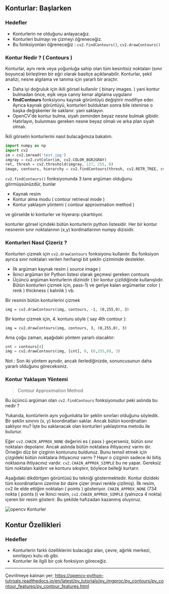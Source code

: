 ## Konturlar: Başlarken
### Hedefler
- Konturlerin ne olduğunu anlayacağız.
- Konturleri bulmayı ve çizmeyi öğreneceğiz.
- Bu fonksiyonları öğreneceğiz : `cv2.findContours()`, `cv2.drawContours()`

### Kontur Nedir ? ( Contours )
Konturlar, aynı renk veya yoğunluğa sahip olan tüm kesintisiz noktaları (sınır boyunca) birleştiren bir eğri olarak basitçe açıklanabilir. Konturlar, şekil analizi, nesne algılama ve tanıma için yararlı bir araçtır.

- Daha iyi doğruluk için ikili görsel kullanılır ( binary images. ) yani kontur bulmadan önce, eşik veya canny kenar algılama uygulanır
- **findContours** fonksiyonu kaynak görüntüyü değiştirir modifiye eder. Ayrıca kaynak görüntüyü, konturleri bulduktan sonra bile istenirse o başka değişkenler ile saklanır. yani saklayın.
- OpenCV'de kontur bulma, siyah zeminden beyaz nesne bulmak gibidir. Hatırlayın, bulunması gereken nesne beyaz olmalı ve arka plan siyah olmalı.

İkili görselin konturlerini nasıl bulacağımıza bakalım.

```python
import numpy as np
import cv2
im = cv2.imread('test.jpg')
imgray = cv2.cvtColor(im, cv2.COLOR_BGR2GRAY)
ret, thresh = cv2.threshold(imgray, 127, 255, 0)
image, contours, hierarchy = cv2.findContours(thresh, cv2.RETR_TREE, cv2.CHAIN_APPROX_SIMPLE)
```

`cv2.findContours()` fonksiyonunda 3 tane argüman olduğunu görmüşsünüzdür, bunlar

- Kaynak resim
- Kontur alma modu ( contour retrieval mode )
- Kontur yaklaşım yöntemi ( contour approximation method )

ve görselde ki konturler ve hiyerarşı çıkartılıyor.

konturler görsel içindeki bütün konturlerin python listesidir. Her bir kontur nesnenin sınır noktalarının (x,y) kordinatlarının numpy dizisidir.

### Konturleri Nasıl Çizeriz ?

Konturleri çizmek için `cv2.drawContours` fonksiyonu kullanılır. Bu fonksiyon ayrıca sınır noktaları verilen herhangi bit şeklin çiziminide destekler.

- İlk argüman kaynak resim ( source image )
- İkinci argüman bir Python listesi olarak geçmesi gereken contours
- Üçüncü argüman konturlerin dizinidir ( bir kontur çizildiğinde kullanışlıdır. Bütün konturleri çizmek için, pass-1) ve geriye kalan argümanlar color ( renk ) thickness ( kalınlık ) vb.

Bir resmin bütün konturlerini çizmek

`img = cv2.drawContours(img, contours, -1, (0,255,0), 3)`

Bir kontur çizmek için, 4. konturu söyle ( say 4th contour ):

`img = cv2.drawContours(img, contours, 3, (0,255,0), 3)`

Ama çoğu zaman, aşağıdaki yöntem yararlı olacaktır:

```python
cnt = contours[4]
img = cv2.drawContours(img, [cnt], 0, (0,255,0), 3)
```

Not : Son iki yöntem aynıdır, ancak ilerlediğinizde, sonuncusunun daha yararlı olduğunu göreceksiniz.

### Kontur Yaklaşım Yöntemi
>Contour Approximation Method

Bu üçüncü argüman olan `cv2.findContours` fonksiyonudur peki aslında bu nedir ?

Yukarıda, kontürlerin aynı yoğunlukta bir şeklin sınırları olduğunu söyledik. Bir şeklin sınırını (x, y) koordinatları saklar. Ancak bütün koordinatları saklıyor mu? İşte bu saklanacak olan konturleri yaklaştırma metodu ile bulunur.

Eğer `cv2.CHAIN_APPROX_NONE` değerini es ( pass ) geçerseniz, bütün sınır noktaları depolanır. Ancak aslında bütün noktalara ihtiyacınız varmı dır. Örneğin düz bir çizginin konturunu buldunuz. Bunu temsil etmek için çizgideki bütün noktalara ihtiyacınız varmı ? Hayır o çizginin sadece iki bitiş noktasına ihtiyacınız vardır. `cv2.CHAIN_APPROX_SIMPLE` bu ne yapar. Gereksiz tüm noktaları kaldırır ve konturu sıkıştırır, böylece belleği kurtarır.

Aşağıdaki dikdörtgen görüntüsü bu tekniği göstermektedir. Kontur dizideki tüm koordinatların üzerine bir daire çizer (mavi renkle çizilmiş). İlk resim, cv2 ile elde ettiğim noktaları ( points ) gösteriyor. `CHAIN_APPROX_NONE` (734 nokta ( points )) ve İkinci resim, `cv2.CHAIN_APPROX_SIMPLE` (yalnızca 4 nokta) içeren bir resim gösterir. Bu şekilde hafızadan kazanmış oluyoruz.

![opencv Konturler](https://www.coogger.com/media/images/konturler.jpg?style=center)

## Kontur Özellikleri
### Hedefler
- Konturlerin farklı özelliklerini bulacağız alan, çevre, ağırlık merkezi, sınırlayıcı kutu vb gibi.
- Konturler ile ilgili bir çok fonksiyon göreceğiz.

-----------------

Çevrilmeye kalınan yer; https://opencv-python-tutroals.readthedocs.io/en/latest/py_tutorials/py_imgproc/py_contours/py_contour_features/py_contour_features.html
